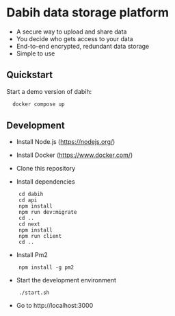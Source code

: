# Dabih data storage platform

- A secure way to upload and share data
- You decide who gets access to your data
- End-to-end encrypted, redundant data storage
- Simple to use

## Quickstart

Start a demo version of dabih:

```bash
  docker compose up
```

## Development

- Install Node.js (https://nodejs.org/)
- Install Docker (https://www.docker.com/)
- Clone this repository

- Install dependencies

```
    cd dabih
    cd api
    npm install
    npm run dev:migrate
    cd ..
    cd next
    npm install
    npm run client
    cd ..
```

- Install Pm2

```
    npm install -g pm2
```

- Start the development environment

```
    ./start.sh
```

- Go to http://localhost:3000
